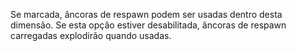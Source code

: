 Se marcada, âncoras de respawn podem ser usadas dentro desta dimensão.
Se esta opção estiver desabilitada, âncoras de respawn carregadas explodirão quando usadas.